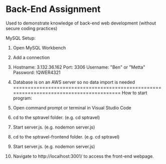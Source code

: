 # Back-End Assignment
 Used to demonstrate knowledge of back-end web development (without secure coding practices)

MySQL Setup:

1. Open MySQL Workbench

2. Add a connection

3. Hostname: 3.132.36.162
   Port: 3306
   Username: "Ben" or "Metta"
   Password: !QWER4321

4. Database is on an AWS server so no data import is needed
========================================================================================
How to start program:

1. Open command prompt or terminal in Visual Studio Code

2. cd to the sptravel folder. (e.g. cd sptravel)

3. Start server.js. (e.g. nodemon server.js)

4. cd to the sptravel-frontend folder. (e.g. cd sptravel)

5. Start server.js. (e.g. nodemon server.js)

6. Navigate to http://localhost:3001/ to access the front-end webpage.
